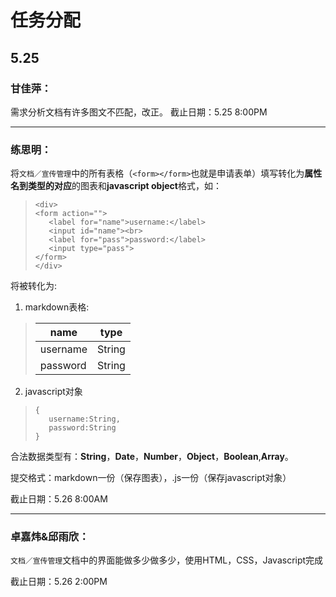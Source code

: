 # 任务分配

## 5.25

### 甘佳萍：

需求分析文档有许多图文不匹配，改正。
截止日期：5.25 8:00PM

---

### 练思明：

将```文档／宣传管理```中的所有表格（```<form></form>```也就是申请表单）填写转化为**属性名到类型的对应**的图表和**javascript object**格式，如：

> ```
> <div> 
> <form action="">
>    <label for="name">username:</label>
>    <input id="name"><br>
>    <label for="pass">password:</label>
>    <input type="pass">
> </form>
> </div>
> ```

将被转化为:

1. markdown表格:

> |    name     | type           | 
> | ------------- |:-------------:| 
> | username      | String | 
> | password      | String     |   

2. javascript对象

>```
>{
>    username:String,
>    password:String
>}
>```

合法数据类型有：**String**，**Date**，**Number**，**Object**，**Boolean**,**Array**。

提交格式：markdown一份（保存图表），.js一份（保存javascript对象）

截止日期：5.26 8:00AM

---

### 卓嘉炜&邱雨欣：

```文档／宣传管理```文档中的界面能做多少做多少，使用HTML，CSS，Javascript完成

截止日期：5.26 2:00PM


